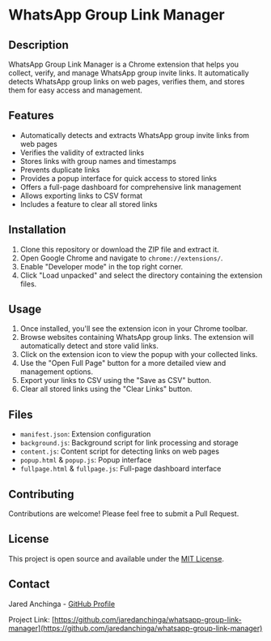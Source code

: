 # WhatsApp Group Link Manager

## Description

WhatsApp Group Link Manager is a Chrome extension that helps you collect, verify, and manage WhatsApp group invite links. It automatically detects WhatsApp group links on web pages, verifies them, and stores them for easy access and management.

## Features

- Automatically detects and extracts WhatsApp group invite links from web pages
- Verifies the validity of extracted links
- Stores links with group names and timestamps
- Prevents duplicate links
- Provides a popup interface for quick access to stored links
- Offers a full-page dashboard for comprehensive link management
- Allows exporting links to CSV format
- Includes a feature to clear all stored links

## Installation

1. Clone this repository or download the ZIP file and extract it.
2. Open Google Chrome and navigate to `chrome://extensions/`.
3. Enable "Developer mode" in the top right corner.
4. Click "Load unpacked" and select the directory containing the extension files.

## Usage

1. Once installed, you'll see the extension icon in your Chrome toolbar.
2. Browse websites containing WhatsApp group links. The extension will automatically detect and store valid links.
3. Click on the extension icon to view the popup with your collected links.
4. Use the "Open Full Page" button for a more detailed view and management options.
5. Export your links to CSV using the "Save as CSV" button.
6. Clear all stored links using the "Clear Links" button.

## Files

- `manifest.json`: Extension configuration
- `background.js`: Background script for link processing and storage
- `content.js`: Content script for detecting links on web pages
- `popup.html` & `popup.js`: Popup interface
- `fullpage.html` & `fullpage.js`: Full-page dashboard interface

## Contributing

Contributions are welcome! Please feel free to submit a Pull Request.

## License

This project is open source and available under the [MIT License](LICENSE).

## Contact

Jared Anchinga - [GitHub Profile](https://github.com/jaredanchinga)

Project Link: [https://github.com/jaredanchinga/whatsapp-group-link-manager](https://github.com/jaredanchinga/whatsapp-group-link-manager)
